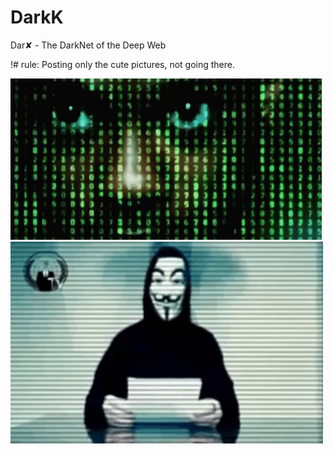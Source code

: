 # DarkK
Dar✘ - The DarkNet of the Deep Web

!# rule: Posting only the cute pictures, not going there.

<img src="https://github.com/SKKSaikia/DarkK/blob/master/tenor.gif"><a></a><img src="https://github.com/SKKSaikia/DarkK/blob/master/anon.gif">
